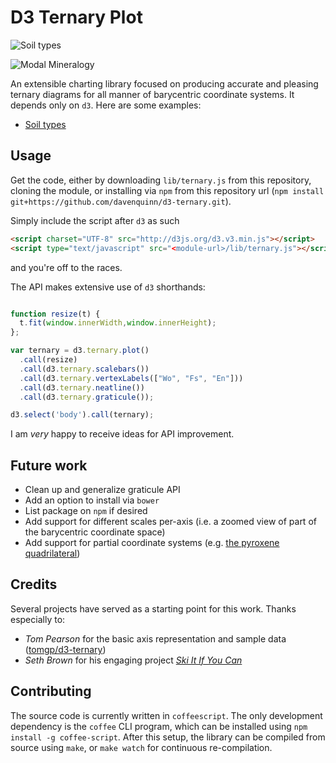 # D3 Ternary Plot

![Soil
types](https://gist.githubusercontent.com/davenquinn/988167471993bc2ece29/raw/f5c0239dc4e35559751e0ccce9eabbc67b2075a7/thumbnail.png)

![Modal
Mineralogy](https://raw.githubusercontent.com/davenquinn/crystal-knob-modal-mineralogy/master/preview.png)


An extensible charting library focused on producing accurate
and pleasing ternary diagrams for all manner of barycentric
coordinate systems. It depends only on `d3`.
Here are some examples:

- [Soil types](http://bl.ocks.org/988167471993bc2ece29)

## Usage

Get the code, either by downloading `lib/ternary.js` from this
repository, cloning the module, or installing via `npm`
from this repository url
(`npm install git+https://github.com/davenquinn/d3-ternary.git`).

Simply include the script after `d3` as such
```html
<script charset="UTF-8" src="http://d3js.org/d3.v3.min.js"></script>
<script type="text/javascript" src="<module-url>/lib/ternary.js"></script>
```
and you're off to the races.

The API  makes extensive use of `d3` shorthands:
```javascript

function resize(t) {
  t.fit(window.innerWidth,window.innerHeight);
};

var ternary = d3.ternary.plot()
  .call(resize)
  .call(d3.ternary.scalebars())
  .call(d3.ternary.vertexLabels(["Wo", "Fs", "En"]))
  .call(d3.ternary.neatline())
  .call(d3.ternary.graticule());

d3.select('body').call(ternary);
```
I am *very* happy to receive ideas for API improvement.

## Future work

- Clean up and generalize graticule API
- Add an option to install via `bower`
- List package on `npm` if desired
- Add support for different scales per-axis (i.e. a zoomed view of part
  of the barycentric coordinate space)
- Add support for partial coordinate systems (e.g. [the pyroxene
  quadrilateral](http://en.wikipedia.org/wiki/Pyroxene#/media/File:Pyrox_names.svg))

## Credits

Several projects have served as a starting point for this
work. Thanks especially to:

- *Tom Pearson* for the basic axis representation
  and sample data
  ([tomgp/d3-ternary](https://github.com/tomgp/d3-ternary))
- *Seth Brown* for his engaging project [*Ski It If You
  Can*](http://www.drbunsen.org/projects/ski-it-if-you-can/)

## Contributing

The source code is currently written in `coffeescript`. The
only development dependency is the `coffee` CLI program,
which can be installed using `npm install -g coffee-script`.
After this setup, the library can be compiled from source
using `make`, or `make watch` for continuous re-compilation.
